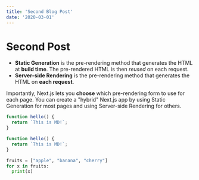 ```yaml
---
title: 'Second Blog Post'
date: '2020-03-01'
---
```


# Second Post

- **Static Generation** is the pre-rendering method that generates the HTML at **build time**. The pre-rendered HTML is then _reused_ on each request.
- **Server-side Rendering** is the pre-rendering method that generates the HTML on **each request**.

Importantly, Next.js lets you **choose** which pre-rendering form to use for each page. You can create a "hybrid" Next.js app by using Static Generation for most pages and using Server-side Rendering for others.

```javascript
function hello() {
  return `This is MD!`;
}
```

```jsx
function hello() {
  return `This is MD!`;
}
```

```python
fruits = ["apple", "banana", "cherry"]
for x in fruits:
  print(x)
```
